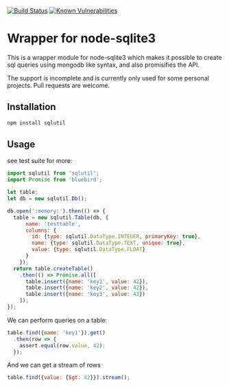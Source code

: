 [![Build Status](https://travis-ci.org/erikman/sqlutil.svg?branch=master)](https://travis-ci.org/erikman/sqlutil)
[![Known Vulnerabilities](https://snyk.io/test/npm/sqlutil/badge.svg)](https://snyk.io/test/npm/sqlutil)

# Wrapper for node-sqlite3

This is a wrapper module for node-sqlite3 which makes it possible to create sql queries using
mongodb like syntax, and also promisifies the API.

The support is incomplete and is currently only used for some personal projects. Pull requests are
welcome.

## Installation

```bash
npm install sqlutil
```

## Usage

see test suite for more:

```javascript
import sqlutil from 'sqlutil';
import Promise from 'bluebird';

let table;
let db = new sqlutil.Db();

db.open(':memory:').then(() => {
  table = new sqlutil.Table(db, {
      name: 'testtable',
      columns: {
        id: {type: sqlutil.DataType.INTEGER, primaryKey: true},
        name: {type: sqlutil.DataType.TEXT, unique: true},
        value: {type: sqlutil.DataType.FLOAT}
      }
    });
  return table.createTable()
    .then(() => Promise.all([
      table.insert({name: 'key1', value: 42}),
      table.insert({name: 'key2', value: 42}),
      table.insert({name: 'key3', value: 43})
    ]);
});
```

We can perform queries on a table:
```javascript
table.find({name: 'key1'}).get()
  .then(row => {
    assert.equal(row.value, 42);
  });
```

And we can get a stream of rows
```javascript
table.find({value: {$gt: 42}}).stream();
```
